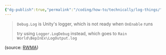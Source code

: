 ```yaml
---
{"dg-publish":true,"permalink":"/coding/how-to/technically/log-things/"}
---
```


> `Debug.Log` is Unity's logger, which is not ready when `OnEnable` runs
> 
> try using `Logger.LogDebug` instead, which goes to `Rain World\BepInEx\LogOutput.log`

(source: [RWMA](https://discord.com/channels/1083481230839922688/1083483097145819348/1334384577371705367))